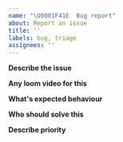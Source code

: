 ```yaml
---
name: "\U0001F41E  Bug report"
about: Report an issue
title: ''
labels: bug, triage
assignees: ''
---
```


**Describe the issue**

**Any loom video for this**

**What's expected behaviour**

**Who should solve this**

**Describe priority**

